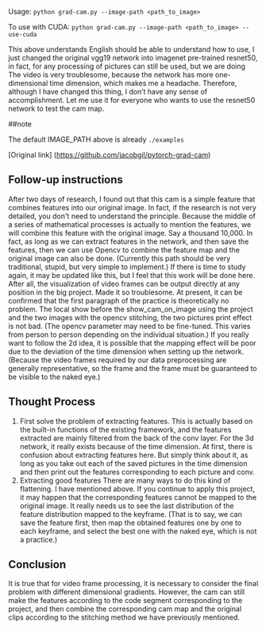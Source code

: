 Usage: `python grad-cam.py --image-path <path_to_image>`

To use with CUDA:
`python grad-cam.py --image-path <path_to_image> --use-cuda`

This above understands English should be able to understand how to use, I just changed the original vgg19 network into imagenet pre-trained resnet50, in fact, for any processing of pictures can still be used, but we are doing The video is very troublesome, because the network has more one-dimensional time dimension, which makes me a headache. Therefore, although I have changed this thing, I don’t have any sense of accomplishment. Let me use it for everyone who wants to use the resnet50 network to test the cam map.

##note

The default IMAGE_PATH above is already `./examples`


[Original link] (https://github.com/jacobgil/pytorch-grad-cam)


## Follow-up instructions
After two days of research, I found out that this cam is a simple feature that combines features into our original image. In fact, if the research is not very detailed, you don't need to understand the principle. Because the middle of a series of mathematical processes is actually to mention the features, we will combine this feature with the original image. Say a thousand 10,000. In fact, as long as we can extract features in the network, and then save the features, then we can use Opencv to combine the feature map and the original image can also be done. (Currently this path should be very traditional, stupid, but very simple to implement.)
If there is time to study again, it may be updated like this, but I feel that this work will be done here. After all, the visualization of video frames can be output directly at any position in the big project. Made it so troublesome.
At present, it can be confirmed that the first paragraph of the practice is theoretically no problem. The local show before the show_cam_on_image using the project and the two images with the opencv stitching, the two pictures print effect is not bad. (The opencv parameter may need to be fine-tuned. This varies from person to person depending on the individual situation.) If you really want to follow the 2d idea, it is possible that the mapping effect will be poor due to the deviation of the time dimension when setting up the network. (Because the video frames required by our data preprocessing are generally representative, so the frame and the frame must be guaranteed to be visible to the naked eye.)
## Thought Process
1. First solve the problem of extracting features. This is actually based on the built-in functions of the existing framework, and the features extracted are mainly filtered from the back of the conv layer. For the 3d network, it really exists because of the time dimension. At first, there is confusion about extracting features here. But simply think about it, as long as you take out each of the saved pictures in the time dimension and then print out the features corresponding to each picture and conv.
2. Extracting good features There are many ways to do this kind of flattening. I have mentioned above. If you continue to apply this project, it may happen that the corresponding features cannot be mapped to the original image. It really needs us to see the last distribution of the feature distribution mapped to the keyframe. (That is to say, we can save the feature first, then map the obtained features one by one to each keyframe, and select the best one with the naked eye, which is not a practice.)
## Conclusion
It is true that for video frame processing, it is necessary to consider the final problem with different dimensional gradients. However, the cam can still make the features according to the code segment corresponding to the project, and then combine the corresponding cam map and the original clips according to the stitching method we have previously mentioned.
